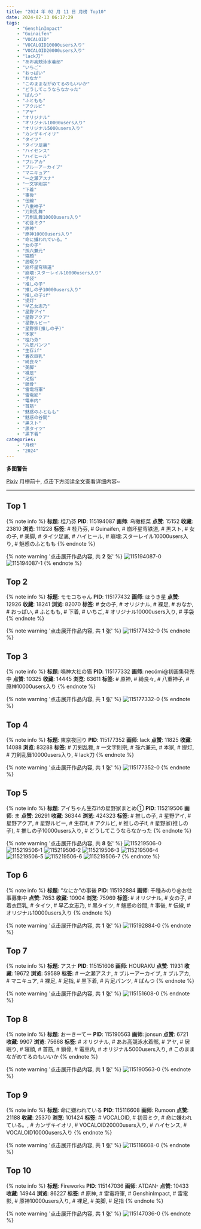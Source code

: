 ```yaml
---
title: "2024 年 02 月 11 日 月榜 Top10"
date: 2024-02-13 06:17:29
tags:
    - "GenshinImpact"
    - "Guinaifen"
    - "VOCALOID"
    - "VOCALOID10000users入り"
    - "VOCALOID20000users入り"
    - "lack刀"
    - "あお高競泳水着部"
    - "いちご"
    - "おっぱい"
    - "おなか"
    - "このままながめてるのもいいか"
    - "どうしてこうならなかった"
    - "ぱんつ"
    - "ふともも"
    - "アクルビ"
    - "アヤ"
    - "オリジナル"
    - "オリジナル10000users入り"
    - "オリジナル5000users入り"
    - "カンザキイオリ"
    - "タイツ"
    - "タイツ足裏"
    - "ハイセンス"
    - "ハイヒール"
    - "ブルアカ"
    - "ブルーアーカイブ"
    - "マニキュア"
    - "一之瀬アスナ"
    - "一文字則宗"
    - "下着"
    - "事後"
    - "伝線"
    - "八重神子"
    - "刀剣乱舞"
    - "刀剣乱舞10000users入り"
    - "初音ミク"
    - "原神"
    - "原神10000users入り"
    - "命に嫌われている。"
    - "女の子"
    - "孫六兼元"
    - "寝顔"
    - "居眠り"
    - "崩坏星穹铁道"
    - "崩壊:スターレイル10000users入り"
    - "手袋"
    - "推しの子"
    - "推しの子10000users入り"
    - "推しの子if"
    - "提灯"
    - "早乙女志乃"
    - "星野アイ"
    - "星野アクア"
    - "星野ルビー"
    - "星野家(推しの子)"
    - "本家"
    - "桂乃芬"
    - "片足パンツ"
    - "生存if"
    - "着衣巨乳"
    - "綺良々"
    - "美脚"
    - "裸足"
    - "足指"
    - "鎖骨"
    - "雷電将軍"
    - "雷電影"
    - "電車内"
    - "首筋"
    - "魅惑のふともも"
    - "魅惑の谷間"
    - "黒スト"
    - "黒タイツ"
    - "黒下着"
categories:
    - "月榜"
    - "2024"
---
```


<i class="fa fa-triangle-exclamation"></i>**多图警告**<i class="fa fa-triangle-exclamation"></i>

[Pixiv](https://www.pixiv.net/) 月榜前十, 点击下方阅读全文查看详细内容~

<!-- more -->

---

## Top 1

{% note info %}
**标题**: 桂乃芬
**PID**: 115194087 **画师**: 乌橄榄菜
**点赞**: 15152 **收藏**: 23810 **浏览**: 111228
**标签**: # 桂乃芬, # Guinaifen, # 崩坏星穹铁道, # 黒スト, # 女の子, # 美脚, # タイツ足裏, # ハイヒール, # 崩壊:スターレイル10000users入り, # 魅惑のふともも
{% endnote %}

{% note warning '点击展开作品内容, 共 **2** 张' %}
![115194087-0](https://i.pixiv.re/img-original/img/2024/01/15/18/13/10/115194087_p0.jpg)
![115194087-1](https://i.pixiv.re/img-original/img/2024/01/15/18/13/10/115194087_p1.jpg)
{% endnote %}

## Top 2

{% note info %}
**标题**: モモコちゃん
**PID**: 115177432 **画师**: ほうき星
**点赞**: 12926 **收藏**: 18241 **浏览**: 82070
**标签**: # 女の子, # オリジナル, # 裸足, # おなか, # おっぱい, # ふともも, # 下着, # いちご, # オリジナル10000users入り, # 手袋
{% endnote %}

{% note warning '点击展开作品内容, 共 **1** 张' %}
![115177432-0](https://i.pixiv.re/img-original/img/2024/01/15/00/01/17/115177432_p0.jpg)
{% endnote %}

## Top 3

{% note info %}
**标题**: 鳴神大社の猫
**PID**: 115177332 **画师**: necömi@初画集発売中
**点赞**: 10325 **收藏**: 14445 **浏览**: 63611
**标签**: # 原神, # 綺良々, # 八重神子, # 原神10000users入り
{% endnote %}

{% note warning '点击展开作品内容, 共 **1** 张' %}
![115177332-0](https://i.pixiv.re/img-original/img/2024/01/15/00/00/34/115177332_p0.png)
{% endnote %}

## Top 4

{% note info %}
**标题**: 東京夜回り
**PID**: 115177352 **画师**: lack
**点赞**: 11825 **收藏**: 14088 **浏览**: 83288
**标签**: # 刀剣乱舞, # 一文字則宗, # 孫六兼元, # 本家, # 提灯, # 刀剣乱舞10000users入り, # lack刀
{% endnote %}

{% note warning '点击展开作品内容, 共 **1** 张' %}
![115177352-0](https://i.pixiv.re/img-original/img/2024/01/15/00/00/41/115177352_p0.png)
{% endnote %}

## Top 5

{% note info %}
**标题**: アイちゃん生存ifの星野家まとめ①
**PID**: 115219506 **画师**: ま
**点赞**: 26291 **收藏**: 36344 **浏览**: 424323
**标签**: # 推しの子, # 星野アイ, # 星野アクア, # 星野ルビー, # 生存if, # アクルビ, # 推しの子if, # 星野家(推しの子), # 推しの子10000users入り, # どうしてこうならなかった
{% endnote %}

{% note warning '点击展开作品内容, 共 **8** 张' %}
![115219506-0](https://i.pixiv.re/img-original/img/2024/01/16/17/42/28/115219506_p0.jpg)
![115219506-1](https://i.pixiv.re/img-original/img/2024/01/16/17/42/28/115219506_p1.jpg)
![115219506-2](https://i.pixiv.re/img-original/img/2024/01/16/17/42/28/115219506_p2.jpg)
![115219506-3](https://i.pixiv.re/img-original/img/2024/01/16/17/42/28/115219506_p3.jpg)
![115219506-4](https://i.pixiv.re/img-original/img/2024/01/16/17/42/28/115219506_p4.jpg)
![115219506-5](https://i.pixiv.re/img-original/img/2024/01/16/17/42/28/115219506_p5.jpg)
![115219506-6](https://i.pixiv.re/img-original/img/2024/01/16/17/42/28/115219506_p6.jpg)
![115219506-7](https://i.pixiv.re/img-original/img/2024/01/16/17/42/28/115219506_p7.jpg)
{% endnote %}

## Top 6

{% note info %}
**标题**: “なにか”の事後
**PID**: 115192884 **画师**: 千種みのり@お仕事募集中
**点赞**: 7653 **收藏**: 10904 **浏览**: 75969
**标签**: # オリジナル, # 女の子, # 着衣巨乳, # タイツ, # 早乙女志乃, # 黒タイツ, # 魅惑の谷間, # 事後, # 伝線, # オリジナル10000users入り
{% endnote %}

{% note warning '点击展开作品内容, 共 **1** 张' %}
![115192884-0](https://i.pixiv.re/img-original/img/2024/01/15/17/17/46/115192884_p0.jpg)
{% endnote %}

## Top 7

{% note info %}
**标题**: アスナ
**PID**: 115151608 **画师**: HOURAKU
**点赞**: 11931 **收藏**: 19672 **浏览**: 59589
**标签**: # 一之瀬アスナ, # ブルーアーカイブ, # ブルアカ, # マニキュア, # 裸足, # 足指, # 黒下着, # 片足パンツ, # ぱんつ
{% endnote %}

{% note warning '点击展开作品内容, 共 **1** 张' %}
![115151608-0](https://i.pixiv.re/img-original/img/2024/01/14/07/00/02/115151608_p0.jpg)
{% endnote %}

## Top 8

{% note info %}
**标题**: おーきーてー
**PID**: 115190563 **画师**: jonsun
**点赞**: 6721 **收藏**: 9907 **浏览**: 75668
**标签**: # オリジナル, # あお高競泳水着部, # アヤ, # 居眠り, # 寝顔, # 首筋, # 鎖骨, # 電車内, # オリジナル5000users入り, # このままながめてるのもいいか
{% endnote %}

{% note warning '点击展开作品内容, 共 **1** 张' %}
![115190563-0](https://i.pixiv.re/img-original/img/2024/01/15/15/00/00/115190563_p0.jpg)
{% endnote %}

## Top 9

{% note info %}
**标题**: 命に嫌われている
**PID**: 115116608 **画师**: Rumoon
**点赞**: 21188 **收藏**: 25370 **浏览**: 101424
**标签**: # VOCALOID, # 初音ミク, # 命に嫌われている。, # カンザキイオリ, # VOCALOID20000users入り, # ハイセンス, # VOCALOID10000users入り
{% endnote %}

{% note warning '点击展开作品内容, 共 **1** 张' %}
![115116608-0](https://i.pixiv.re/img-original/img/2024/01/13/01/09/45/115116608_p0.jpg)
{% endnote %}

## Top 10

{% note info %}
**标题**: Fireworks
**PID**: 115147036 **画师**: ATDAN-
**点赞**: 10433 **收藏**: 14944 **浏览**: 86227
**标签**: # 原神, # 雷電将軍, # GenshinImpact, # 雷電影, # 原神10000users入り, # 裸足, # 美脚, # 足指
{% endnote %}

{% note warning '点击展开作品内容, 共 **1** 张' %}
![115147036-0](https://i.pixiv.re/img-original/img/2024/01/21/11/14/20/115147036_p0.png)
{% endnote %}

